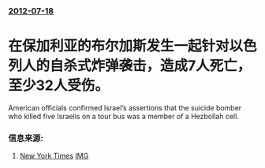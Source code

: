 ### [2012-07-18](/news/2012/07/18/index.md)

##### 
# 在保加利亚的布尔加斯发生一起针对以色列人的自杀式炸弹袭击，造成7人死亡，至少32人受伤。

American officials confirmed Israel’s assertions that the suicide bomber who killed five Israelis on a tour bus was a member of a Hezbollah cell.


### 信息来源:

1. [New York Times](http://www.nytimes.com/2012/07/20/world/europe/explosion-on-bulgaria-tour-bus-kills-at-least-five-israelis.html?_r=1&pagewanted=all) [IMG](https://static01.nyt.com/images/2012/07/20/world/jp-bulgaria1/jp-bulgaria1-superJumbo.jpg)
